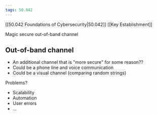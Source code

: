 ```yaml
---
tags: 50.042
---
```

[[50.042 Foundations of Cybersecurity|50.042]]
[[Key Establishment]]

Magic secure out-of-band channel

## Out-of-band channel
- An additional channel that is "more secure" for some reason??
- Could be a phone line and voice communication
- Could be a visual channel (comparing random strings)

Problems?
- Scalability
- Automation
- User errors
- ...

